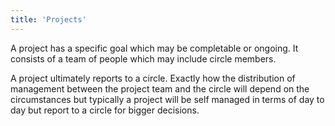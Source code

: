 ```yaml
---
title: 'Projects'
---
```


A project has a specific goal which may be completable or ongoing. It consists of a team of people which may include circle members.

A project ultimately reports to a circle. Exactly how the distribution of management between the project team and the circle will depend on the circumstances but typically a project will be self managed in terms of day to day but report to a circle for bigger decisions.
